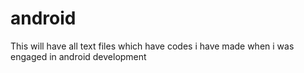 # android
This will have all text files which have codes i have made when i was engaged in android development
